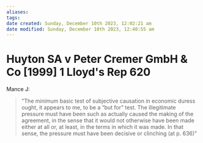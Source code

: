 ```yaml
---
aliases: 
tags: 
date created: Sunday, December 10th 2023, 12:02:21 am
date modified: Sunday, December 10th 2023, 12:40:55 am
---
```


# Huyton SA v Peter Cremer GmbH & Co [1999] 1 Lloyd's Rep 620

Mance J:

> "The minimum basic test of subjective causation in economic duress ought, it appears to me, to be a “but for” test. The illegitimate pressure must have been such as actually caused the making of the agreement, in the sense that it would not otherwise have been made either at all or, at least, in the terms in which it was made. In that sense, the pressure must have been decisive or clinching (at p. 636)"
